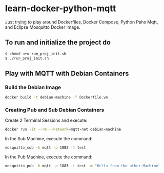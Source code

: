 # learn-docker-python-mqtt
Just trying to play around Dockerfiles, Docker Compose, Python Paho Mqtt, and Eclipse Mosquitto Docker Image.

## To run and initialize the project do
```bash
$ chmod u+x run_proj_init.sh
$ ./run_proj_init.sh
```

## Play with MQTT with Debian Containers

### Build the Debian Image

```bash
docker build -t debian-machine -f Dockerfile.vm .
```

### Creating Pub and Sub Debian Containers

Create 2 Terminal Sessions and execute:

```bash
docker run -it --rm --network=mqtt-net debian-machine
```

In the Sub Machine, execute the command:

```bash
mosquitto_sub -h mqtt -p 1883 -t test
```

In the Pub Machine, execute the command:

```bash
mosquitto_pub -h mqtt -p 1883 -t test -m "Hello from the other Machine"
```
